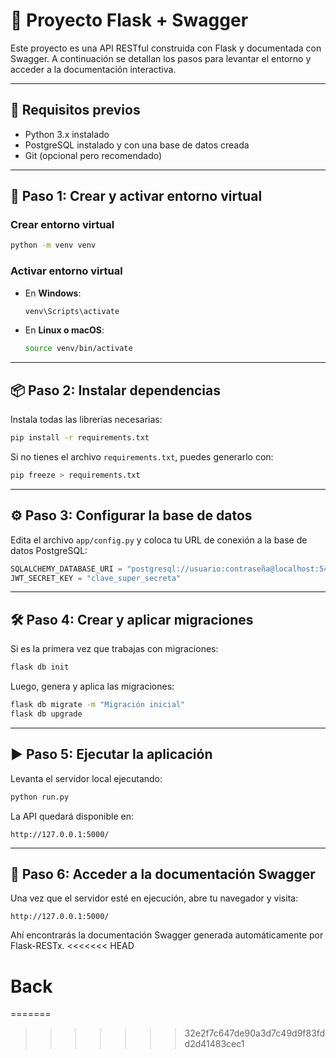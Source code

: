 
# 📘 Proyecto Flask + Swagger

Este proyecto es una API RESTful construida con Flask y documentada con Swagger. A continuación se detallan los pasos para levantar el entorno y acceder a la documentación interactiva.

---

## 🚀 Requisitos previos

- Python 3.x instalado
- PostgreSQL instalado y con una base de datos creada
- Git (opcional pero recomendado)

---

## 🧪 Paso 1: Crear y activar entorno virtual

### Crear entorno virtual

```bash
python -m venv venv
```

### Activar entorno virtual

- En **Windows**:
  ```bash
  venv\Scripts\activate
  ```

- En **Linux o macOS**:
  ```bash
  source venv/bin/activate
  ```

---

## 📦 Paso 2: Instalar dependencias

Instala todas las librerías necesarias:

```bash
pip install -r requirements.txt
```

Si no tienes el archivo `requirements.txt`, puedes generarlo con:

```bash
pip freeze > requirements.txt
```

---

## ⚙️ Paso 3: Configurar la base de datos

Edita el archivo `app/config.py` y coloca tu URL de conexión a la base de datos PostgreSQL:

```python
SQLALCHEMY_DATABASE_URI = "postgresql://usuario:contraseña@localhost:5432/nombre_basedatos"
JWT_SECRET_KEY = "clave_super_secreta"
```

---

## 🛠️ Paso 4: Crear y aplicar migraciones

Si es la primera vez que trabajas con migraciones:

```bash
flask db init
```

Luego, genera y aplica las migraciones:

```bash
flask db migrate -m "Migración inicial"
flask db upgrade
```

---

## ▶️ Paso 5: Ejecutar la aplicación

Levanta el servidor local ejecutando:

```bash
python run.py
```

La API quedará disponible en:

```
http://127.0.0.1:5000/
```

---

## 📄 Paso 6: Acceder a la documentación Swagger

Una vez que el servidor esté en ejecución, abre tu navegador y visita:

```
http://127.0.0.1:5000/
```

Ahí encontrarás la documentación Swagger generada automáticamente por Flask-RESTx.
<<<<<<< HEAD
# Back
=======
>>>>>>> 32e2f7c647de90a3d7c49d9f83fdd2d41483cec1
